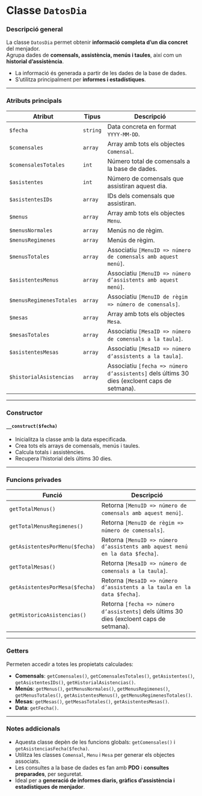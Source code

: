 # Classe `DatosDia`

### Descripció general

La classe `DatosDia` permet obtenir **informació completa d’un dia concret** del menjador.  
Agrupa dades de **comensals, assistència, menús i taules**, així com un **historial d’assistència**.

- La informació és generada a partir de les dades de la base de dades.
- S’utilitza principalment per **informes i estadístiques**.

---

### Atributs principals

|Atribut|Tipus|Descripció|
|---|---|---|
|`$fecha`|`string`|Data concreta en format `YYYY-MM-DD`.|
|`$comensales`|`array`|Array amb tots els objectes `Comensal`.|
|`$comensalesTotales`|`int`|Número total de comensals a la base de dades.|
|`$asistentes`|`int`|Número de comensals que assistiran aquest dia.|
|`$asistentesIDs`|`array`|IDs dels comensals que assistiran.|
|`$menus`|`array`|Array amb tots els objectes `Menu`.|
|`$menusNormales`|`array`|Menús no de règim.|
|`$menusRegimenes`|`array`|Menús de règim.|
|`$menusTotales`|`array`|Associatiu `[MenuID => número de comensals amb aquest menú]`.|
|`$asistentesMenus`|`array`|Associatiu `[MenuID => número d’assistents amb aquest menú]`.|
|`$menusRegimenesTotales`|`array`|Associatiu `[MenuID de règim => número de comensals]`.|
|`$mesas`|`array`|Array amb tots els objectes `Mesa`.|
|`$mesasTotales`|`array`|Associatiu `[MesaID => número de comensals a la taula]`.|
|`$asistentesMesas`|`array`|Associatiu `[MesaID => número d’assistents a la taula]`.|
|`$historialAsistencias`|`array`|Associatiu `[fecha => número d’assistents]` dels últims 30 dies (excloent caps de setmana).|

---

### Constructor

#### `__construct($fecha)`

- Inicialitza la classe amb la data especificada.
- Crea tots els arrays de comensals, menús i taules.
- Calcula totals i assistències.
- Recupera l’historial dels últims 30 dies.

---

### Funcions privades

|Funció|Descripció|
|---|---|
|`getTotalMenus()`|Retorna `[MenuID => número de comensals amb aquest menú]`.|
|`getTotalMenusRegimenes()`|Retorna `[MenuID de règim => número de comensals]`.|
|`getAsistentesPorMenu($fecha)`|Retorna `[MenuID => número d’assistents amb aquest menú en la data $fecha]`.|
|`getTotalMesas()`|Retorna `[MesaID => número de comensals a la taula]`.|
|`getAsistentesPorMesa($fecha)`|Retorna `[MesaID => número d’assistents a la taula en la data $fecha]`.|
|`getHistoricoAsistencias()`|Retorna `[fecha => número d’assistents]` dels últims 30 dies (excloent caps de setmana).|

---

### Getters

Permeten accedir a totes les propietats calculades:

- **Comensals**: `getComensales()`, `getComensalesTotales()`, `getAsistentes()`, `getAsistentesIDs()`, `getHistorialAsistencias()`.
- **Menús**: `getMenus()`, `getMenusNormales()`, `getMenusRegimenes()`, `getMenusTotales()`, `getAsistentesMenus()`, `getMenusRegimenesTotales()`.
- **Mesas**: `getMesas()`, `getMesasTotales()`, `getAsistentesMesas()`.
- **Data**: `getFecha()`.

---

### Notes addicionals

- Aquesta classe depèn de les funcions globals: `getComensales()` i `getAsistenciasFecha($fecha)`.
- Utilitza les classes `Comensal`, `Menu` i `Mesa` per generar els objectes associats.
- Les consultes a la base de dades es fan amb **PDO** i **consultes preparades**, per seguretat.
- Ideal per a **generació de informes diaris, gràfics d’assistència i estadístiques de menjador**.

